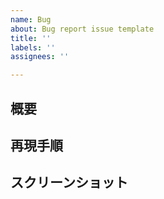 ```yaml
---
name: Bug
about: Bug report issue template
title: ''
labels: ''
assignees: ''

---
```


## 概要

## 再現手順

## スクリーンショット
